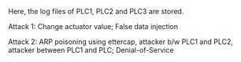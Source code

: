 Here, the log files of PLC1, PLC2 and PLC3 are stored.

Attack 1: Change actuator value; False data injection

Attack 2: ARP poisoning using ettercap, attacker b/w PLC1 and PLC2, attacker between PLC1 and PLC; Denial-of-Service
